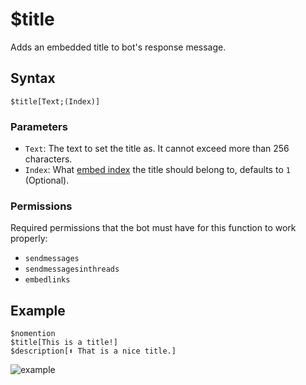 # $title
Adds an embedded title to bot's response message.

## Syntax
```
$title[Text;(Index)]
```

### Parameters
- `Text`: The text to set the title as. It cannot exceed more than 256 characters.
- `Index`: What [embed index](../resources/embedIndexes.md) the title should belong to, defaults to `1` (Optional).

### Permissions
Required permissions that the bot must have for this function to work properly:
- `sendmessages`
- `sendmessagesinthreads`
- `embedlinks`

## Example
```
$nomention
$title[This is a title!]
$description[⬆️ That is a nice title.]
```
![example](https://user-images.githubusercontent.com/69215413/123186040-4c310b00-d465-11eb-99b1-6c43828c8ddb.png)
